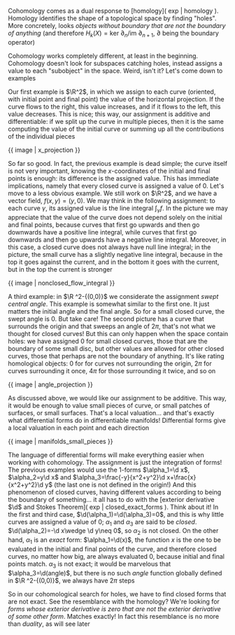 Cohomology comes as a dual response to [homology]( exp | homology ). Homology identifies the shape of a topological space by finding "holes". More concretely, looks  _objects without boundary that are not the boundary of anything_ (and therefore $H_k(X)=\text{ker }\partial_n/\text{im }\partial_{n+1}$, $\partial$ being the boundary operator)

Cohomology works completely different, at least in the beginning. Cohomology doesn't look for subspaces catching holes, instead assigns a value to each "subobject" in the space. Weird, isn't it? Let's come down to examples

Our first example is $\R^2$, in which we assign to each curve (oriented, with initial point and final point) the value of the horizontal projection. If the curve flows to the right, this value increases, and if it flows to the left, this value decreases. This is nice; this way, our assignment is additive and differentiable: if we split up the curve in multiple pieces, then it is the same computing the value of the initial curve or summing up all the contributions of the individual pieces

{{ image | x_projection }}

So far so good. In fact, the previous example is dead simple; the curve itself is not very important, knowing the $x$-coordinates of the initial and final points is enough: its difference is the assigned value. This has immediate implications, namely that every closed curve is assigned a value of 0. Let's move to a less obvious example. We still work on $\R^2$, and we have a vector field, $f(x,y)=(y,0)$. We may think in the following assignment: to each curve $\gamma$, its assigned value is the line integral $\int_{\gamma}f$. In the picture we may appreciate that the value of the curve does not depend solely on the initial and final points, because curves that first go upwards and then go downwards have a positive line integral, while curves that first go downwards and then go upwards have a negative line integral. Moreover, in this case, a closed curve does not always have null line integral; in the picture, the small curve has a slightly negative line integral, because in the top it goes against the current, and in the bottom it goes with the current, but in the top the current is stronger

{{ image | nonclosed_flow_integral }}

A third example: in $\R ^2-{(0,0)}$ we considerate the assignment _swept central angle_. This example is somewhat similar to the first one. It just matters the initial angle and the final angle. So for a small closed curve, the swept angle is 0. But take care! The second picture has a curve that surrounds the origin and that sweeps an angle of $2\pi$, that's not what we thought for closed curves! But this can only happen when the space contain holes: we have assigned 0 for small closed curves, those that are the boundary of some small disc, but other values are allowed for other closed curves, those that perhaps are not the boundary of anything. It's like rating homological objects: 0 for for curves not surrounding the origin, $2\pi$ for curves surrounding it once, $4\pi$ for those surrounding it twice, and so on

{{ image | angle_projection }}

As discussed above, we would like our assignment to be additive. This way, it would be enough to value small pieces of curve, or small patches of surfaces, or small surfaces. That's a local valuation... and that's exactly what differential forms do in differentiable manifolds! Differential forms give a local valuation in each point and each direction

{{ image | manifolds_small_pieces }}

The language of differential forms will make everything easier when working with cohomology. The assignment is just the integration of forms! The previous examples would use the 1-forms $\alpha_1=\d x$, $\alpha_2=y\d x$ and $\alpha_3=\frac{-y}{x^2+y^2}\d x+\frac{x}{x^2+y^2}\d y$ (the last one is not defined in the origin!) And this phenomenon of closed curves, having different values according to being the boundary of something... it all has to do with the [exterior derivative $\d$ and Stokes Theorem]( exp | closed_exact_forms ). Think about it! In the first and third case, $\d(\alpha_1)=\d(\alpha_3)=0$, and this is why little curves are assigned a value of 0; $\alpha_1$ and $\alpha_3$ are said to be _closed_. $\d(\alpha_2)=-\d x\wedge \d y\neq 0$, so $\alpha_2$ is not closed. On the other hand, $\alpha_1$ is an _exact_ form: $\alpha_1=\d(x)$, the function $x$ is the one to be evaluated in the initial and final points of the curve, and therefore closed curves, no matter how big, are always evaluated 0, because initial and final points match. $\alpha_3$ is not exact; it would be marvelous that $\alpha_3=\d(angle)$, but there is no such $angle$ function globally defined in $\R ^2-{(0,0)}$, we always have $2\pi$ steps

So in our cohomological search for holes, we have to find closed forms that are not exact. See the resemblance with the homology? We're looking for _forms whose exterior derivative is zero that are not the exterior derivative of some other form_. Matches exactly! In fact this resemblance is no more than _duality_, as will see later